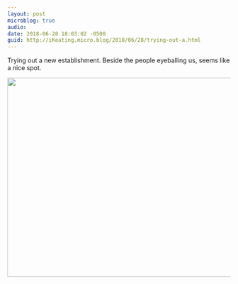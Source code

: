 ```yaml
---
layout: post
microblog: true
audio: 
date: 2018-06-28 18:03:02 -0500
guid: http://iKeating.micro.blog/2018/06/28/trying-out-a.html
---
```

Trying out a new establishment.  Beside the people eyeballing us, seems like a nice spot. 

<img src="http://iKeating.micro.blog/uploads/2018/1b6fc72db6.jpg" width="600" height="450" />
